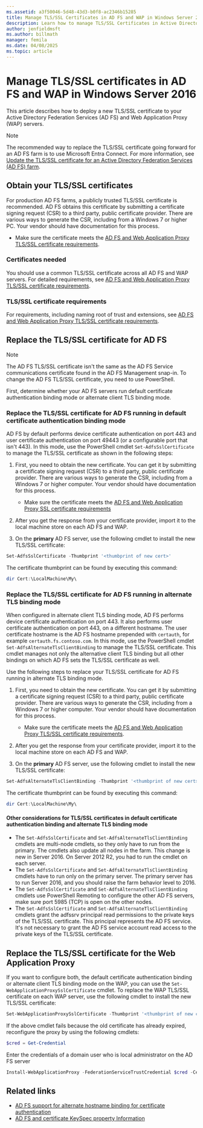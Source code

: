 ```yaml
---
ms.assetid: a3f50046-5d48-43d3-b0f8-ac2346b15285
title: Manage TLS/SSL Certificates in AD FS and WAP in Windows Server 2016
description: Learn how to manage TLS/SSL Certificates in Active Directory Federation Services (AD FS) and WAP in Windows Server 2016.
author: jenfieldmsft
ms.author: billmath
manager: femila
ms.date: 04/08/2025
ms.topic: article
---
```


# Manage TLS/SSL certificates in AD FS and WAP in Windows Server 2016

This article describes how to deploy a new TLS/SSL certificate to your Active Directory Federation Services (AD FS) and Web Application Proxy (WAP) servers.

> [!NOTE]
> The recommended way to replace the TLS/SSL certificate going forward for an AD FS farm is to use Microsoft Entra Connect. For more information, see [Update the TLS/SSL certificate for an Active Directory Federation Services (AD FS) farm](/azure/active-directory/connect/active-directory-aadconnectfed-ssl-update).

## Obtain your TLS/SSL certificates

For production AD FS farms, a publicly trusted TLS/SSL certificate is recommended. AD FS obtains this certificate by submitting a certificate signing request (CSR) to a third party, public certificate provider. There are various ways to generate the CSR, including from a Windows 7 or higher PC. Your vendor should have documentation for this process.

- Make sure the certificate meets the [AD FS and Web Application Proxy TLS/SSL certificate requirements](/windows-server/identity/ad-fs/overview/ad-fs-requirements#certificate-requirement).

### Certificates needed

You should use a common TLS/SSL certificate across all AD FS and WAP servers. For detailed requirements, see [AD FS and Web Application Proxy TLS/SSL certificate requirements](/windows-server/identity/ad-fs/overview/ad-fs-requirements#certificate-requirement).

### TLS/SSL certificate requirements

For requirements, including naming root of trust and extensions, see [AD FS and Web Application Proxy TLS/SSL certificate requirements](/windows-server/identity/ad-fs/overview/ad-fs-requirements#certificate-requirement).

## Replace the TLS/SSL certificate for AD FS

> [!NOTE]
> The AD FS TLS/SSL certificate isn't the same as the AD FS Service communications certificate found in the AD FS Management snap-in. To change the AD FS TLS/SSL certificate, you need to use PowerShell.

First, determine whether your AD FS servers run default certificate authentication binding mode or alternate client TLS binding mode.

### Replace the TLS/SSL certificate for AD FS running in default certificate authentication binding mode

AD FS by default performs device certificate authentication on port 443 and user certificate authentication on port 49443 (or a configurable port that isn't 443).
In this mode, use the PowerShell cmdlet `Set-AdfsSslCertificate` to manage the TLS/SSL certificate as shown in the following steps:

1. First, you need to obtain the new certificate. You can get it by submitting a certificate signing request (CSR) to a third party, public certificate provider. There are various ways to generate the CSR, including from a Windows 7 or higher computer. Your vendor should have documentation for this process.

    * Make sure the certificate meets the [AD FS and Web Application Proxy SSL certificate requirements](/windows-server/identity/ad-fs/overview/ad-fs-requirements#certificate-requirements)

1. After you get the response from your certificate provider, import it to the local machine store on each AD FS and WAP.

1. On the **primary** AD FS server, use the following cmdlet to install the new TLS/SSL certificate:

```powershell
Set-AdfsSslCertificate -Thumbprint '<thumbprint of new cert>'
```

The certificate thumbprint can be found by executing this command:

```powershell
dir Cert:\LocalMachine\My\
```

### Replace the TLS/SSL certificate for AD FS running in alternate TLS binding mode

When configured in alternate client TLS binding mode, AD FS performs device certificate authentication on port 443. It also performs user certificate authentication on port 443, on a different hostname. The user certificate hostname is the AD FS hostname prepended with `certauth`, for example `certauth.fs.contoso.com`.
In this mode, use the PowerShell cmdlet `Set-AdfsAlternateTlsClientBinding` to manage the TLS/SSL certificate. This cmdlet manages not only the alternative client TLS binding but all other bindings on which AD FS sets the TLS/SSL certificate as well.

Use the following steps to replace your TLS/SSL certificate for AD FS running in alternate TLS binding mode.

1. First, you need to obtain the new certificate. You can get it by submitting a certificate signing request (CSR) to a third party, public certificate provider. There are various ways to generate the CSR, including from a Windows 7 or higher computer. Your vendor should have documentation for this process.

    - Make sure the certificate meets the [AD FS and Web Application Proxy TLS/SSL certificate requirements](/windows-server/identity/ad-fs/overview/ad-fs-requirements#certificate-requirement).

1. After you get the response from your certificate provider, import it to the local machine store on each AD FS and WAP.

1. On the **primary** AD FS server, use the following cmdlet to install the new TLS/SSL certificate:

```powershell
Set-AdfsAlternateTlsClientBinding -Thumbprint '<thumbprint of new cert>'
```

The certificate thumbprint can be found by executing this command:

```powershell
dir Cert:\LocalMachine\My\
```

#### Other considerations for TLS/SSL certificates in default certificate authentication binding and alternate TLS binding mode

- The `Set-AdfsSslCertificate` and `Set-AdfsAlternateTlsClientBinding` cmdlets are multi-node cmdlets, so they only have to run from the primary. The cmdlets also update all nodes in the farm. This change is new in Server 2016. On Server 2012 R2, you had to run the cmdlet on each server.
- The `Set-AdfsSslCertificate` and `Set-AdfsAlternateTlsClientBinding` cmdlets have to run only on the primary server. The primary server has to run Server 2016, and you should raise the farm behavior level to 2016.
- The `Set-AdfsSslCertificate` and `Set-AdfsAlternateTlsClientBinding` cmdlets use PowerShell Remoting to configure the other AD FS servers, make sure port 5985 (TCP) is open on the other nodes.
- The `Set-AdfsSslCertificate` and `Set-AdfsAlternateTlsClientBinding` cmdlets grant the adfssrv principal read permissions to the private keys of the TLS/SSL certificate. This principal represents the AD FS service. It's not necessary to grant the AD FS service account read access to the private keys of the TLS/SSL certificate.

## Replace the TLS/SSL certificate for the Web Application Proxy

If you want to configure both, the default certificate authentication binding or alternate client TLS binding mode on the WAP, you can use the `Set-WebApplicationProxySslCertificate` cmdlet.
To replace the WAP TLS/SSL certificate on each WAP server, use the following cmdlet to install the new TLS/SSL certificate:

```powershell
Set-WebApplicationProxySslCertificate -Thumbprint '<thumbprint of new cert>'
```

If the above cmdlet fails because the old certificate has already expired, reconfigure the proxy by using the following cmdlets:

```powershell
$cred = Get-Credential
```

Enter the credentials of a domain user who is local administrator on the AD FS server

```powershell
Install-WebApplicationProxy -FederationServiceTrustCredential $cred -CertificateThumbprint '<thumbprint of new cert>' -FederationServiceName 'fs.contoso.com'
```

## Related links

- [AD FS support for alternate hostname binding for certificate authentication](../operations/AD-FS-support-for-alternate-hostname-binding-for-certificate-authentication.md)
- [AD FS and certificate KeySpec property Information](../technical-reference/AD-FS-and-KeySpec-Property.md)
